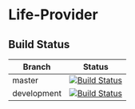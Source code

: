 # Life-Provider
## Build Status

| Branch | Status |
| --- | --- |
| master | [![Build Status](https://travis-ci.org/RobinMarchart/Life-Provider.svg?branch=master)](https://travis-ci.org/RobinMarchart/Life-Provider) |
| development | [![Build Status](https://travis-ci.org/RobinMarchart/Life-Provider.svg?branch=development)](https://travis-ci.org/RobinMarchart/Life-Provider) |

